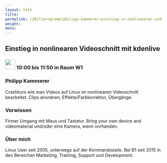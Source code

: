 ```yaml
---
layout: talk
title:
permalink: /2017/programm/philipp-kammerer-einstieg-in-nonlinearen-videoschnitt-mit-kdenlive/
weight:
menu:
---
```

## Einstieg in nonlinearen Videoschnitt mit kdenlive

### <img height = "32" src="../../../images/workshop.svg"> 10:00 bis 11:50 in Raum W1

### Philipp Kammerer

Crashkurs wie man Videos auf Linux im nonlinearen Videoschnitt bearbeitet. Clips anordnen, Effekte/Farbkorrektur, Übergänge.

### Vorwissen

Firmer Umgang mit Maus und Tastatur. Bring your own device and videomaterial und/oder eine Kamera, wenn vorhanden.

### Über mich

Linux User seit 2005, unterwegs auf der Kommandozeile. Bei B1 seit 2015 in den Bereichen Marketing, Training, Support und Development.


